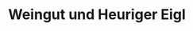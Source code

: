 ---
title: "Weingut und Heuriger Eigl"
url: /woesendorf-in-der-wachau/weingut-und-heuriger-eigl/
shop: Wein
---